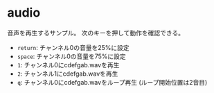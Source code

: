 # audio

音声を再生するサンプル。
次のキーを押して動作を確認できる。

- `return`: チャンネル0の音量を25%に設定
- `space`: チャンネル0の音量を75%に設定
- `1`: チャンネル0にcdefgab.wavを再生
- `2`: チャンネル1にcdefgab.wavを再生
- `q`: チャンネル0にcdefgab.wavをループ再生 (ループ開始位置は2音目)
